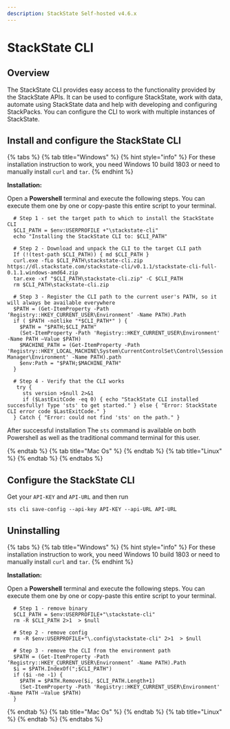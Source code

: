 ```yaml
---
description: StackState Self-hosted v4.6.x
---
```


# StackState CLI

## Overview

The StackState CLI provides easy access to the functionality provided by the StackState APIs. It can be used to configure StackState, work with data, automate using StackState data and help with developing and configuring StackPacks. You can configure the CLI to work with multiple instances of StackState.

## Install and configure the StackState CLI

{% tabs %}
{% tab title="Windows" %}
{% hint style="info" %}
For these installation instruction to work, you need Windows 10 build 1803 or need to manually install `curl` and `tar`. 
{% endhint %}

**Installation:**

Open a **Powershell** terminal and execute the following steps. You can execute them one by one or copy-paste this entire script to your terminal.

```text
  # Step 1 - set the target path to which to install the StackState CLI
  $CLI_PATH = $env:USERPROFILE +"\stackstate-cli"
  echo "Installing the StackState CLI to: $CLI_PATH"

  # Step 2 - Download and unpack the CLI to the target CLI path
  If (!(test-path $CLI_PATH)) { md $CLI_PATH }
  curl.exe -fLo $CLI_PATH\stackstate-cli.zip https://dl.stackstate.com/stackstate-cli/v0.1.1/stackstate-cli-full-0.1.1.windows-amd64.zip
  tar.exe -xf "$CLI_PATH\stackstate-cli.zip" -C $CLI_PATH
  rm $CLI_PATH\stackstate-cli.zip

  # Step 3 - Register the CLI path to the current user's PATH, so it will always be available everywhere
  $PATH = (Get-ItemProperty -Path ‘Registry::HKEY_CURRENT_USER\Environment’ -Name PATH).Path
  if ( $PATH -notlike "*$CLI_PATH*" ) { 
    $PATH = "$PATH;$CLI_PATH"
    (Set-ItemProperty -Path 'Registry::HKEY_CURRENT_USER\Environment' -Name PATH –Value $PATH) 
    $MACHINE_PATH = (Get-ItemProperty -Path 'Registry::HKEY_LOCAL_MACHINE\System\CurrentControlSet\Control\Session Manager\Environment' -Name PATH).path
    $env:Path = "$PATH;$MACHINE_PATH"
  }

  # Step 4 - Verify that the CLI works
   try {  
     sts version >$null 2>&1
     if ($LastExitCode -eq 0) { echo "StackState CLI installed succesfully! Type 'sts' to get started." } else { "Error: StackState CLI error code $LastExitCode." }
  } Catch { "Error: could not find 'sts' on the path." }
```

After successful installation The `sts` command is  available on both Powershell as well as the traditional command terminal for this user.

{% endtab %}
{% tab title="Mac Os" %}
{% endtab %}
{% tab title="Linux" %}
{% endtab %}
{% endtabs %}

## Configure the StackState CLI

Get your `API-KEY` and `API-URL` and then run

```text
sts cli save-config --api-key API-KEY --api-URL API-URL
```

## Uninstalling 

{% tabs %}
{% tab title="Windows" %}
{% hint style="info" %}
For these installation instruction to work, you need Windows 10 build 1803 or need to manually install `curl` and `tar`. 
{% endhint %}

**Installation:**

Open a **Powershell** terminal and execute the following steps. You can execute them one by one or copy-paste this entire script to your terminal.

```text
  # Step 1 - remove binary
  $CLI_PATH = $env:USERPROFILE+"\stackstate-cli"
  rm -R $CLI_PATH 2>1  > $null

  # Step 2 - remove config
  rm -R $env:USERPROFILE+"\.config\stackstate-cli" 2>1  > $null

  # Step 3 - remove the CLI from the environment path
  $PATH = (Get-ItemProperty -Path ‘Registry::HKEY_CURRENT_USER\Environment’ -Name PATH).Path
  $i = $PATH.IndexOf(";$CLI_PATH")
  if ($i -ne -1) {
    $PATH = $PATH.Remove($i, $CLI_PATH.Length+1)
    (Set-ItemProperty -Path 'Registry::HKEY_CURRENT_USER\Environment' -Name PATH –Value $PATH) 
  }
```

{% endtab %}
{% tab title="Mac Os" %}
{% endtab %}
{% tab title="Linux" %}
{% endtab %}
{% endtabs %}
